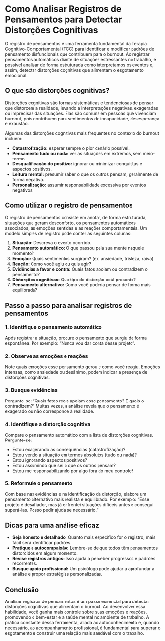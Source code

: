 # Como Analisar Registros de Pensamentos para Detectar Distorções Cognitivas

O registro de pensamentos é uma ferramenta fundamental da Terapia Cognitivo-Comportamental (TCC) para identificar e modificar padrões de pensamento disfuncionais que contribuem para o burnout. Ao registrar pensamentos automáticos diante de situações estressantes no trabalho, é possível analisar de forma estruturada como interpretamos os eventos e, assim, detectar distorções cognitivas que alimentam o esgotamento emocional.

## O que são distorções cognitivas?

Distorções cognitivas são formas sistemáticas e tendenciosas de pensar que distorcem a realidade, levando a interpretações negativas, exageradas ou imprecisas das situações. Elas são comuns em pessoas que vivenciam burnout, pois contribuem para sentimentos de incapacidade, desesperança e exaustão.

Algumas das distorções cognitivas mais frequentes no contexto do burnout incluem:

- **Catastrofização:** esperar sempre o pior cenário possível.
- **Pensamento tudo ou nada:** ver as situações em extremos, sem meio-termo.
- **Desqualificação do positivo:** ignorar ou minimizar conquistas e aspectos positivos.
- **Leitura mental:** presumir saber o que os outros pensam, geralmente de forma negativa.
- **Personalização:** assumir responsabilidade excessiva por eventos negativos.

## Como utilizar o registro de pensamentos

O registro de pensamentos consiste em anotar, de forma estruturada, situações que geram desconforto, os pensamentos automáticos associados, as emoções sentidas e as reações comportamentais. Um modelo simples de registro pode conter as seguintes colunas:

1. **Situação:** Descreva o evento ocorrido.
2. **Pensamento automático:** O que passou pela sua mente naquele momento?
3. **Emoção:** Quais sentimentos surgiram? (ex: ansiedade, tristeza, raiva)
4. **Reação:** Como você agiu ou quis agir?
5. **Evidências a favor e contra:** Quais fatos apoiam ou contradizem o pensamento?
6. **Distorções cognitivas:** Que tipo de distorção está presente?
7. **Pensamento alternativo:** Como você poderia pensar de forma mais equilibrada?

## Passo a passo para analisar registros de pensamentos

### 1. Identifique o pensamento automático

Após registrar a situação, procure o pensamento que surgiu de forma espontânea. Por exemplo: “Nunca vou dar conta desse projeto”.

### 2. Observe as emoções e reações

Note quais emoções esse pensamento gerou e como você reagiu. Emoções intensas, como ansiedade ou desânimo, podem indicar a presença de distorções cognitivas.

### 3. Busque evidências

Pergunte-se: “Quais fatos reais apoiam esse pensamento? E quais o contradizem?” Muitas vezes, a análise revela que o pensamento é exagerado ou não corresponde à realidade.

### 4. Identifique a distorção cognitiva

Compare o pensamento automático com a lista de distorções cognitivas. Pergunte-se:

- Estou exagerando as consequências (catastrofização)?
- Estou vendo a situação em termos absolutos (tudo ou nada)?
- Estou ignorando aspectos positivos?
- Estou assumindo que sei o que os outros pensam?
- Estou me responsabilizando por algo fora do meu controle?

### 5. Reformule o pensamento

Com base nas evidências e na identificação da distorção, elabore um pensamento alternativo mais realista e equilibrado. Por exemplo: “Esse projeto é desafiador, mas já enfrentei situações difíceis antes e consegui superá-las. Posso pedir ajuda se necessário.”

## Dicas para uma análise eficaz

- **Seja honesto e detalhado:** Quanto mais específico for o registro, mais fácil será identificar padrões.
- **Pratique a autocompaixão:** Lembre-se de que todos têm pensamentos distorcidos em algum momento.
- **Revise registros antigos:** Isso ajuda a perceber progressos e padrões recorrentes.
- **Busque apoio profissional:** Um psicólogo pode ajudar a aprofundar a análise e propor estratégias personalizadas.

## Conclusão

Analisar registros de pensamentos é um passo essencial para detectar distorções cognitivas que alimentam o burnout. Ao desenvolver essa habilidade, você ganha mais controle sobre suas emoções e reações, promovendo o bem-estar e a saúde mental no ambiente de trabalho. A prática constante dessa ferramenta, aliada ao autoconhecimento e, quando necessário, ao acompanhamento profissional, é fundamental para superar o esgotamento e construir uma relação mais saudável com o trabalho.
